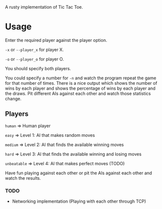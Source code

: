 A rusty implementation of Tic Tac Toe.

# Usage

Enter the required player against the player option.

`-x` or `--player_x` for player X.

`-o` or `--player_o` for player O.

You should specify both players.

You could specify a number for `-n` and watch the program repeat the game
for that number of times. There is a nice output which shows the number of
wins by each player and shows the percentage of wins by each player and
the draws. Pit different AIs against each other and watch those statistics
change.

## Players

`human` => Human player

`easy` => Level 1: AI that makes random moves

`medium` => Level 2: AI that finds the available winning moves

`hard` => Level 3: AI that finds the available winning and losing moves

`unbeatable` => Level 4: AI that makes perfect moves (TODO)


Have fun playing against each other or pit the AIs against each other
and watch the results.

### TODO

* Networking implementation (Playing with each other through TCP)

